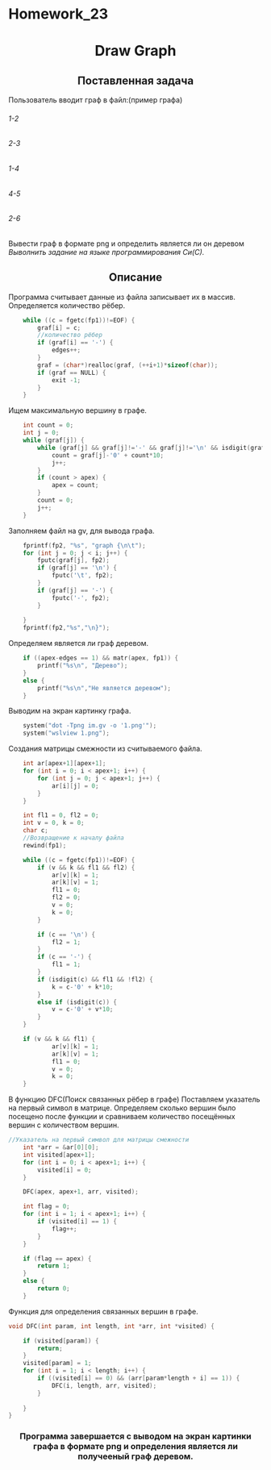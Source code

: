 # Homework_23
<h1 align="center">Draw Graph</h1>
<h2 align="center">Поставленная задача</h2>
Пользователь вводит граф в файл:(пример графа)
<h6>1-2</h6>
<h6>2-3</h6>
<h6>1-4</h6>
<h6>4-5</h6>
<h6>2-6</h6>
Вывести граф в формате png и определить является ли он деревом
<i>Выволнить задание на языке программирования Си(С).</i>
<h2 align="center">Описание</h2>
Программа считывает данные из файла записывает их в массив. Определяется количество рёбер.

```c
    while ((c = fgetc(fp1))!=EOF) {
        graf[i] = c;
        //количество рёбер
        if (graf[i] == '-') {
            edges++;
        }
        graf = (char*)realloc(graf, (++i+1)*sizeof(char));
        if (graf == NULL) {
            exit -1;
        }
    }
```
Ищем максимальную вершину в графе.
```c
    int count = 0;
    int j = 0;
    while (graf[j]) {
        while (graf[j] && graf[j]!='-' && graf[j]!='\n' && isdigit(graf[j])) {
            count = graf[j]-'0' + count*10;
            j++;
        }
        if (count > apex) {
            apex = count;
        }
        count = 0;
        j++;
    }
```
Заполняем файл на gv, для вывода графа.
```c
    fprintf(fp2, "%s", "graph {\n\t");
    for (int j = 0; j < i; j++) {
        fputc(graf[j], fp2);
        if (graf[j] == '\n') {
            fputc('\t', fp2);
        }
        if (graf[j] == '-') {
            fputc('-', fp2);
        }
        
    }
    fprintf(fp2,"%s","\n}");
```
Определяем является ли граф деревом.
```c
    if ((apex-edges == 1) && matr(apex, fp1)) {
        printf("%s\n", "Дерево");
    }
    else {
        printf("%s\n","Не является деревом");
    }
```
Выводим на экран картинку графа.
```c
    system("dot -Tpng im.gv -o '1.png'");
    system("wslview 1.png");
```
Создания матрицы смежности из считываемого файла.
```c
    int ar[apex+1][apex+1];
    for (int i = 0; i < apex+1; i++) {
        for (int j = 0; j < apex+1; j++) {
            ar[i][j] = 0;
        }   
    }

    int fl1 = 0, fl2 = 0;
    int v = 0, k = 0;
    char c;
    //Возвращение к началу файла
    rewind(fp1);

    while ((c = fgetc(fp1))!=EOF) {
        if (v && k && fl1 && fl2) {
            ar[v][k] = 1;
            ar[k][v] = 1;
            fl1 = 0;
            fl2 = 0;
            v = 0;
            k = 0;
        }

        if (c == '\n') {
            fl2 = 1;
        }
        if (c == '-') {
            fl1 = 1;
        }
        if (isdigit(c) && fl1 && !fl2) {
            k = c-'0' + k*10;
        }
        else if (isdigit(c)) {
            v = c-'0' + v*10;
        }
    }

    if (v && k && fl1) {
            ar[v][k] = 1;
            ar[k][v] = 1;
            fl1 = 0;
            v = 0;
            k = 0;
    }  
```
В функцию DFC(Поиск связанных рёбер в графе) Поставляем указатель на первый символ в матрице. Определяем сколько вершин было посещено после функции и сравниваем количество посещённых вершин с количеством вершин.
```c
//Указатель на первый символ для матрицы смежности
    int *arr = &ar[0][0];
    int visited[apex+1];
    for (int i = 0; i < apex+1; i++) {
        visited[i] = 0;
    }

    DFC(apex, apex+1, arr, visited);

    int flag = 0;
    for (int i = 1; i < apex+1; i++) {
        if (visited[i] == 1) {
            flag++;
        }
    }

    if (flag == apex) {
        return 1;
    }
    else {
        return 0;
    }
```
Функция для определения связанных вершин в графе.
```c
void DFC(int param, int length, int *arr, int *visited) {

    if (visited[param]) {
        return;
    }
    visited[param] = 1;
    for (int i = 1; i < length; i++) {
        if ((visited[i] == 0) && (arr[param*length + i] == 1)) {
            DFC(i, length, arr, visited);
        }
        
    }
}
```
<h3 align="center">Программа завершается с выводом на экран картинки графа в формате png и определения является ли получееный граф деревом.</h3>
